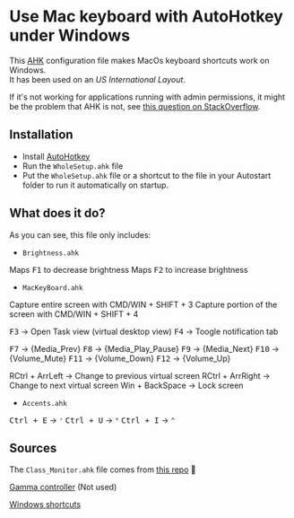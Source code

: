 # Use Mac keyboard with AutoHotkey under Windows

This [AHK](https://www.autohotkey.com/) configuration file makes MacOs keyboard shortcuts work on Windows. \
It has been used on an _US International Layout_.

If it's not working for applications running with admin permissions, it might be the problem that AHK is not, see [this question on StackOverflow](https://stackoverflow.com/a/8457852/723769).

## Installation

- Install [AutoHotkey](https://www.autohotkey.com/)
- Run the `WholeSetup.ahk` file
- Put the `WholeSetup.ahk` file or a shortcut to the file in your Autostart folder to run it automatically on startup.

## What does it do?

As you can see, this file only includes:
- `Brightness.ahk`

Maps <kbd>F1</kbd> to decrease brightness
Maps <kbd>F2</kbd> to increase brightness
- `MacKeyBoard.ahk`

Capture entire screen with CMD/WIN + SHIFT + 3
Capture portion of the screen with CMD/WIN + SHIFT + 4

<kbd>F3</kbd> -> Open Task view (virtual desktop view)
<kbd>F4</kbd> -> Toogle notification tab

<kbd>F7</kbd> -> {Media_Prev}
<kbd>F8</kbd> -> {Media_Play_Pause}
<kbd>F9</kbd> -> {Media_Next}
<kbd>F10</kbd> -> {Volume_Mute}
<kbd>F11</kbd> -> {Volume_Down}
<kbd>F12</kbd> -> {Volume_Up}

RCtrl + ArrLeft -> Change to previous virtual screen
RCtrl + ArrRight -> Change to next virtual screen
Win + BackSpace -> Lock screen
- `Accents.ahk`

<kbd>Ctrl + E</kbd> -> `'`
<kbd>Ctrl + U</kbd> -> `"`
<kbd>Ctrl + I</kbd> -> `^`


## Sources
The `Class_Monitor.ahk` file comes from [this repo](https://github.com/jNizM/Class_Monitor.git) :clap:
<!-- Where I found this repo: -->
<!-- https://www.reddit.com/r/AutoHotkey/comments/cawl3s/change_screen_brightness_using_ahk/etdz013/ -->

[Gamma controller](https://autohotkey.com/board/topic/58769-brightness-monitor/)
(Not used)

[Windows shortcuts](https://support.microsoft.com/en-us/windows/keyboard-shortcuts-in-windows-dcc61a57-8ff0-cffe-9796-cb9706c75eec)

